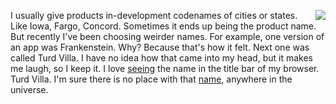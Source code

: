 <img src="http://scripting.com/images/2020/07/30/popeye.png" border="0" align="right">I usually give products in-development codenames of cities or states. Like Iowa, Fargo, Concord. Sometimes it ends up being the product name. But recently I've been choosing weirder names. For example, one version of an app was Frankenstein. Why? Because that's how it felt. Next one was called Turd Villa. I have no idea how that came into my head, but it makes me laugh, so I keep it. I love <a href="http://scripting.com/images/2020/07/30/turdVillaInTitleBar.png">seeing</a> the name in the title bar of my browser. Turd Villa. I'm sure there is no place with that <a href="https://www.google.com/search?q=%22turd+villa%22">name</a>, anywhere in the universe. 
